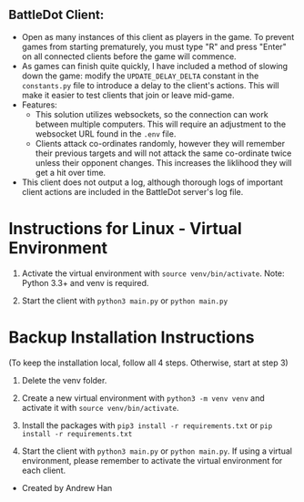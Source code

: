## BattleDot Client:

- Open as many instances of this client as players in the game. To prevent games from starting prematurely, you must type "R" and press "Enter" on all connected clients before the game will commence.
- As games can finish quite quickly, I have included a method of slowing down the game: modify the `UPDATE_DELAY_DELTA` constant in the `constants.py` file to introduce a delay to the client's actions. This will make it easier to test clients that join or leave mid-game.
- Features:
    - This solution utilizes websockets, so the connection can work between multiple computers. This will require an adjustment to the websocket URL found in the `.env` file.
    - Clients attack co-ordinates randomly, however they will remember their previous targets and will not attack the same co-ordinate twice unless their opponent changes. This increases the liklihood they will get a hit over time.
- This client does not output a log, although thorough logs of important client actions are included in the BattleDot server's log file.

# Instructions for Linux - Virtual Environment

1. Activate the virtual environment with `source venv/bin/activate`. Note: Python 3.3+ and venv is required.

2. Start the client with `python3 main.py` or `python main.py`

# Backup Installation Instructions

(To keep the installation local, follow all 4 steps. Otherwise, start at step 3)

1. Delete the venv folder.

2. Create a new virtual environment with `python3 -m venv venv` and activate it with `source venv/bin/activate`.

3. Install the packages with `pip3 install -r requirements.txt` or `pip install -r requirements.txt`

4. Start the client with `python3 main.py` or `python main.py`. If using a virtual environment, please remember to activate the virtual environment for each client.

- Created by Andrew Han